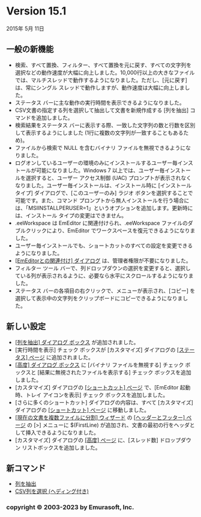 # Version 15.1

2015年 5月 11日

## 一般の新機能

- 検索、すべて置換、フィルター、すべて置換を元に戻す、すべての文字列を選択などの動作速度が大幅に向上しました。10,000行以上の大きなファイルでは、マルチスレッドで動作するようになりました。ただし、\[元に戻す\] は、常にシングル スレッドで動作しますが、動作速度は大幅に向上しました。
- ステータス バーに主な動作の実行時間を表示できるようになりました。
- CSV文書の指定する列を選択して抽出して文書を新規作成する \[列を抽出\] コマンドを追加しました。
- 検索結果をステータス バーに表示する際、一致した文字列の数と行数を区別して表示するようにしました (1行に複数の文字列が一致することもあるため)。
- ファイルから検索で NULL を含むバイナリ ファイルを無視できるようになりました。
- ログオンしているユーザーの環境のみにインストールするユーザー毎インストールが可能になりました。Windows 7 以上では、ユーザー毎インストールを選択すると、ユーザー アクセス制御 (UAC) プロンプトが表示されなくなりました。ユーザー毎インストールは、インストール時に \[インストール タイプ\] ダイアログで、\[このユーザーのみ\] ラジオ ボタンを選択することで可能です。また、コマンド プロンプトから無人インストールを行う場合には、「MSIINSTALLPERUSER=1」というオプションを追加します。更新時には、インストール タイプの変更はできません。
- .eeWorkspace は EmEditor に関連付けられ、.eeWorkspace ファイルのダブルクリックにより、EmEditor でワークスペースを復元できるようになりました。
- ユーザー毎インストールでも、ショートカットのすべての設定を変更できるようになりました。
- [\[EmEditorとの関連付け\] ダイアログ](../dlg/file_associate/index) は、管理者権限が不要になりました。
- フィルター ツール バーで、列ドロップダウンの選択を変更すると、選択している列が表示されるように、必要なら水平にスクロールするようになりました。
- ステータス バーの各項目の右クリックで、メニューが表示され、\[コピー\] を選択して表示中の文字列をクリップボードにコピーできるようになりました。

## 新しい設定

- [\[列を抽出\] ダイアログ ボックス](../dlg/extract_columns/index) が追加されました。
- \[実行時間を表示\] チェック ボックスが \[カスタマイズ\] ダイアログの [\[ステータス\] ページ](../dlg/customize/status/index) に追加されました。
- [\[高度\] ダイアログ ボックス](../dlg/customize/advanced/index) に \[バイナリ ファイルを無視する\] チェック ボックスと \[結果に無視されたファイルを表示する\] チェック ボックスを追加しました。
- \[カスタマイズ\] ダイアログの [\[ショートカット\] ページ](../dlg/customize/shortcut/index) で、\[EmEditor 起動時、トレイ アイコンを表示\] チェック ボックスを追加しました。
- \[さらに多くのショートカット\] ダイアログの内容は、すべて \[カスタマイズ\] ダイアログの [\[ショートカット\] ページ](../dlg/customize/shortcut/index) に移動しました。
- [\[現在の文書を複数ファイルに分割\] ウィザード](../dlg/split_to_files/index) の [\[ヘッダーとフッター\] ページ](../dlg/split_to_files/split_header) の \[>\] メニューに $(FirstLine) が追加され、文書の最初の行をヘッダとして挿入できるようになりました。
- \[カスタマイズ\] ダイアログの [\[高度\] ページ](../dlg/customize/advanced/index) に、\[スレッド数\] ドロップダウン リストボックスを追加しました。

## 新コマンド

- [列を抽出](../cmd/edit/extract_columns)
- [CSV列を選択 (ヘディング付き)](../cmd/edit/select_column_with_headings)

### copyright © 2003-2023 by Emurasoft, Inc.
